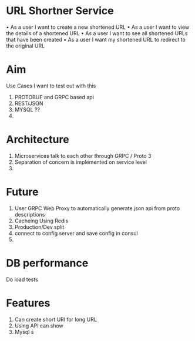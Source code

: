 # URL Shortner Service
• As a user I want to create a new shortened URL
• As a user I want to view the details of a shortened URL
• As a user I want to see all shortened URLs that have been created
• As a user I want my shortened URL to redirect to the original URL


# Aim

Use Cases I want to test out with this
1. PROTOBUF and GRPC based api
2. REST/JSON 
3. MYSQL ??
4. 


# Architecture
1. Microservices talk to each other through GRPC / Proto 3
2. Separation of concern is implemented on service level
3.


# Future
1. User GRPC Web Proxy to automatically generate json api from proto descriptions
2. Cacheing Using Redis
3. Production/Dev split
4. connect to config server and save config in consul
5. 

# DB performance
Do load tests


# Features
1. Can create short URl for long URL
2. Using API can show 
3. Mysql s 




